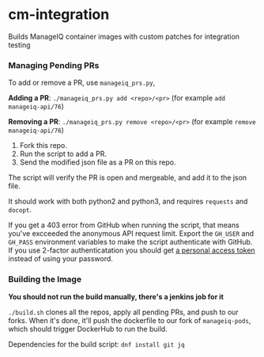 # cm-integration
Builds ManageIQ container images with custom patches for integration testing

### Managing Pending PRs

To add or remove a PR, use `manageiq_prs.py`,

**Adding a PR**: `./manageiq_prs.py add <repo>/<pr>` (for example `add manageiq-api/76`)

**Removing a PR**: `./manageiq_prs.py remove <repo>/<pr>` (for example `remove manageiq-api/76`)

1. Fork this repo.
2. Run the script to add a PR.
3. Send the modified json file as a PR on this repo.

The script will verify the PR is open and mergeable, and add it to the json file.

It should work with both python2 and python3, and requires `requests` and `docopt`.

If you get a 403 error from GitHub when running the script, that means you've
excceeded the anonymous API request limit. Export the `GH_USER` and `GH_PASS` environment variables
to make the script authenticate with GitHub. If you use 2-factor authenticatation you should
get [a personal access token](https://github.com/settings/tokens) instead of using your password.

### Building the Image

**You should not run the build manually, there's a jenkins job for it**

`./build.sh` clones all the repos, apply all pending PRs, and push to our forks.
When it's done, it'll push the dockerfile to our fork of `manageiq-pods`, which should trigger
DockerHub to run the build.

Dependencies for the build script:
`dnf install git jq`
